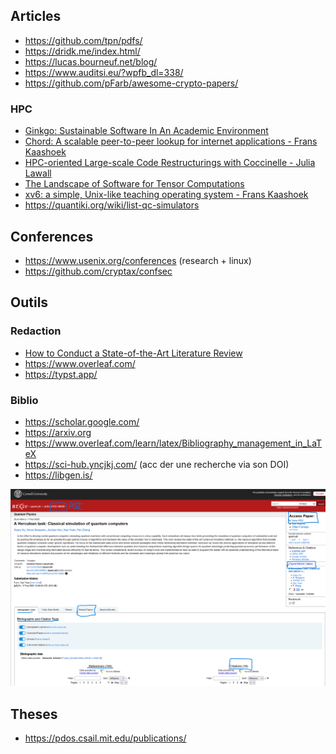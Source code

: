 ## Articles

- https://github.com/tpn/pdfs/
- https://dridk.me/index.html/
- https://lucas.bourneuf.net/blog/
- https://www.auditsi.eu/?wpfb_dl=338/
- https://github.com/pFarb/awesome-crypto-papers/

### HPC

- [Ginkgo: Sustainable Software In An Academic Environment](https://github.com/betterscientificsoftware/bssw.io/blob/main/Articles/Blog/GinkgoSustainableSoftwareInAnAcademicEnvironment.md)
- [Chord: A scalable peer-to-peer lookup for internet applications - Frans Kaashoek](https://dl.acm.org/doi/abs/10.1145/964723.383071)
- [HPC-oriented Large-scale Code Restructurings with Coccinelle - Julia Lawall](https://archive.fosdem.org/2024/schedule/event/fosdem-2024-2554-hpc-oriented-large-scale-code-restructurings-with-coccinelle/)
- [The Landscape of Software for Tensor Computations](https://arxiv.org/pdf/2103.13756)
- [xv6: a simple, Unix-like teaching operating system - Frans Kaashoek](https://pdos.csail.mit.edu/6.S081/2020/xv6/book-riscv-rev1.pdf)
- https://quantiki.org/wiki/list-qc-simulators

## Conferences

- https://www.usenix.org/conferences (research + linux)
- https://github.com/cryptax/confsec

## Outils

### Redaction

- [How to Conduct a State-of-the-Art Literature Review](https://pmc.ncbi.nlm.nih.gov/articles/PMC9765899/)
- https://www.overleaf.com/
- https://typst.app/

### Biblio

- https://scholar.google.com/
- https://arxiv.org
- https://www.overleaf.com/learn/latex/Bibliography_management_in_LaTeX
- https://sci-hub.yncjkj.com/ (acc  der    une recherche via son DOI)
- https://libgen.is/

![](./images/arxiv.png)


## Theses

- https://pdos.csail.mit.edu/publications/
